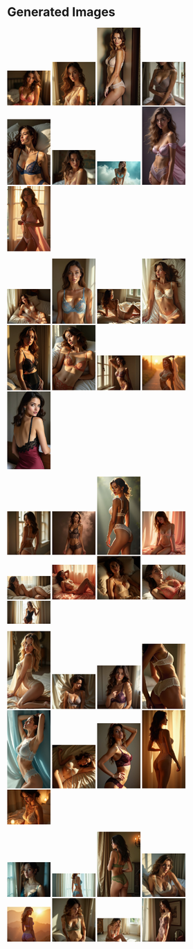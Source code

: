# Generated Images



<img src="2025_07_04_01.webp" width="100"/> <img src="2025_07_04_02.webp" width="100"/> <img src="2025_07_04_03.webp" width="100"/> <img src="2025_07_04_04.webp" width="100"/> <img src="2025_07_04_05.webp" width="100"/> <img src="2025_07_04_06.webp" width="100"/> <img src="2025_07_04_07.webp" width="100"/> <img src="2025_07_04_08.webp" width="100"/> <img src="2025_07_04_09.webp" width="100"/>

<img src="2025_07_04_10.webp" width="100"/> <img src="2025_07_04_11.webp" width="100"/> <img src="2025_07_04_12.webp" width="100"/> <img src="2025_07_04_13.webp" width="100"/> <img src="2025_07_04_14.webp" width="100"/> <img src="2025_07_04_15.webp" width="100"/> <img src="2025_07_04_16.webp" width="100"/> <img src="2025_07_04_17.webp" width="100"/> <img src="2025_07_04_18.webp" width="100"/>

<img src="2025_07_04_19.webp" width="100"/> <img src="2025_07_04_20.webp" width="100"/> <img src="2025_07_04_21.webp" width="100"/> <img src="2025_07_04_22.webp" width="100"/> <img src="2025_07_04_23.webp" width="100"/> <img src="2025_07_04_24.webp" width="100"/> <img src="2025_07_04_25.webp" width="100"/> <img src="2025_07_04_26.webp" width="100"/> <img src="2025_07_04_27.webp" width="100"/>

<img src="2025_07_04_28.webp" width="100"/> <img src="2025_07_04_29.webp" width="100"/> <img src="2025_07_04_30.webp" width="100"/> <img src="2025_07_04_31.webp" width="100"/> <img src="2025_07_04_32.webp" width="100"/> <img src="2025_07_04_33.webp" width="100"/> <img src="2025_07_04_34.webp" width="100"/> <img src="2025_07_04_35.webp" width="100"/> <img src="2025_07_04_36.webp" width="100"/>

<img src="2025_07_04_37.webp" width="100"/> <img src="2025_07_04_38.webp" width="100"/> <img src="2025_07_04_39.webp" width="100"/> <img src="2025_07_04_40.webp" width="100"/> <img src="2025_07_04_41.webp" width="100"/> <img src="2025_07_04_42.webp" width="100"/> <img src="2025_07_04_43.webp" width="100"/> <img src="2025_07_04_44.webp" width="100"/>
